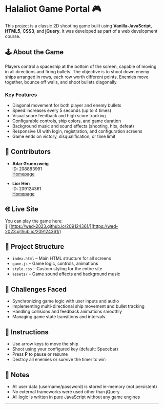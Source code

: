 # Halaliot Game Portal 🎮

This project is a classic 2D shooting game built using **Vanilla JavaScript**, **HTML5**, **CSS3**, and **jQuery**. It was developed as part of a web development course.

## 🕹️ About the Game

Players control a spaceship at the bottom of the screen, capable of moving in all directions and firing bullets. The objective is to shoot down enemy ships arranged in rows, each row worth different points. Enemies move together, bounce off walls, and shoot bullets diagonally.

### Key Features
- Diagonal movement for both player and enemy bullets
- Speed increases every 5 seconds (up to 4 times)
- Visual score feedback and high score tracking
- Configurable controls, ship colors, and game duration
- Background music and sound effects (shooting, hits, defeat)
- Responsive UI with login, registration, and configuration screens
- Game ends on victory, disqualification, or time limit

## 👥 Contributors

- **Adar Gruenzweig**  
  ID: 208883991  
  [Homepage](https://wed-2023.github.io/208883991/)

- **Lior Hen**  
  ID: 209124361  
  [Homepage](https://wed-2023.github.io/209124361/)

## 🌐 Live Site

You can play the game here:  
🔗 [https://wed-2023.github.io/209124361/](https://wed-2023.github.io/209124361/)

## 📁 Project Structure

- `index.html` – Main HTML structure for all screens
- `game.js` – Game logic, controls, animations
- `style.css` – Custom styling for the entire site
- `assets/` – Game sound effects and background music

## 🧠 Challenges Faced

- Synchronizing game logic with user inputs and audio
- Implementing multi-directional ship movement and bullet tracking
- Handling collisions and feedback animations smoothly
- Managing game state transitions and intervals

## 📑 Instructions

- Use arrow keys to move the ship
- Shoot using your configured key (default: Spacebar)
- Press **P** to pause or resume
- Destroy all enemies or survive the timer to win

## 📝 Notes

- All user data (username/password) is stored in-memory (not persistent)
- No external frameworks were used other than jQuery
- All logic is written in pure JavaScript without any game engines

---

